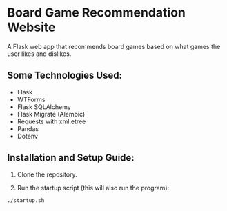 # Board Game Recommendation Website

A Flask web app that recommends board games based on what games the user likes and dislikes.

## Some Technologies Used:
* Flask
* WTForms
* Flask SQLAlchemy
* Flask Migrate (Alembic)
* Requests with xml.etree
* Pandas
* Dotenv

## Installation and Setup Guide:
1. Clone the repository.

2. Run the startup script (this will also run the program):
```bash
./startup.sh
```
